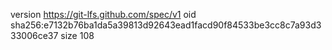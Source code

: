 version https://git-lfs.github.com/spec/v1
oid sha256:e7132b76ba1da5a39813d92643ead1facd90f84533be3cc8c7a93d333006ce37
size 108
